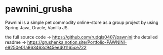 # pawnini_grusha
Pawnini is a simple pet commodity online-store as a group project by using Spring Java, Oracle, Vanilla JS.


the full source code -> https://github.com/rudqls0407/pawnini
the detailed readme -> https://grushenka.notion.site/Portfolio-PAWNINI-e9250e01a863463c945ee401165ce722
